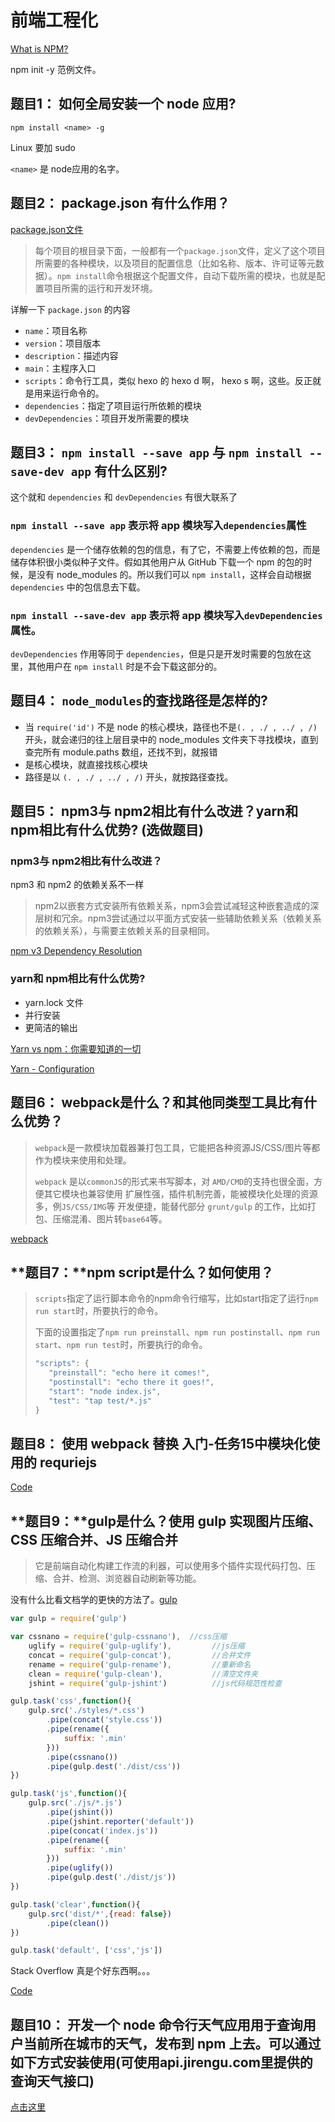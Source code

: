 # 前端工程化

[What is NPM? ](https://www.youtube.com/watch?v=s70-Vsud9Vk)

npm init -y 范例文件。

## **题目1：** 如何全局安装一个 node 应用?

`npm install <name> -g` 

Linux 要加 sudo

`<name>` 是 node应用的名字。

## **题目2：** package.json 有什么作用？

[package.json文件](http://javascript.ruanyifeng.com/nodejs/packagejson.html)

>每个项目的根目录下面，一般都有一个`package.json`文件，定义了这个项目所需要的各种模块，以及项目的配置信息（比如名称、版本、许可证等元数据）。`npm install`命令根据这个配置文件，自动下载所需的模块，也就是配置项目所需的运行和开发环境。

详解一下 `package.json` 的内容

- `name`：项目名称
- `version`：项目版本
- `description`：描述内容
- `main`：主程序入口
- `scripts`：命令行工具，类似 hexo 的 hexo d 啊， hexo s 啊，这些。反正就是用来运行命令的。
- `dependencies`：指定了项目运行所依赖的模块
- `devDependencies`：项目开发所需要的模块

## **题目3：** `npm install --save app` 与 `npm install --save-dev app` 有什么区别?

这个就和 `dependencies` 和 `devDependencies` 有很大联系了

### `npm install --save app` 表示将 app 模块写入`dependencies`属性

`dependencies` 是一个储存依赖的包的信息，有了它，不需要上传依赖的包，而是储存体积很小类似种子文件。假如其他用户从 GitHub 下载一个 npm 的包的时候，是没有 node_modules 的。所以我们可以 `npm install`，这样会自动根据 `dependencies` 中的包信息去下载。

### `npm install --save-dev app` 表示将 app 模块写入`devDependencies`属性。

`devDependencies` 作用等同于 `dependencies`，但是只是开发时需要的包放在这里，其他用户在 `npm install` 时是不会下载这部分的。

## **题目4：** `node_modules`的查找路径是怎样的?

- 当 `require('id')` 不是 node 的核心模块，路径也不是`(. , ./ , ../ , /)` 开头，就会递归的往上层目录中的 node_modules 文件夹下寻找模块，直到查完所有 module.paths 数组，还找不到，就报错
- 是核心模块，就直接找核心模块
- 路径是以 `(. , ./ , ../ , /)` 开头，就按路径查找。

## **题目5：** npm3与 npm2相比有什么改进？yarn和 npm相比有什么优势? (选做题目)

### npm3与 npm2相比有什么改进？

npm3 和 npm2 的依赖关系不一样

>npm2以嵌套方式安装所有依赖关系，npm3会尝试减轻这种嵌套造成的深层树和冗余。npm3尝试通过以平面方式安装一些辅助依赖关系（依赖关系的依赖关系），与需要主依赖关系的目录相同。

[npm v3 Dependency Resolution](https://docs.npmjs.com/how-npm-works/npm3)

### yarn和 npm相比有什么优势? 

- yarn.lock 文件
- 并行安装
- 更简洁的输出

[Yarn vs npm：你需要知道的一切](https://zhuanlan.zhihu.com/p/23493436)

[Yarn - Configuration](https://yarnpkg.com/en/docs/configuration)

## **题目6：** webpack是什么？和其他同类型工具比有什么优势？

 >`webpack`是一款模块加载器兼打包工具，它能把各种资源JS/CSS/图片等都作为模块来使用和处理。
 >
 >`webpack` 是以`commonJS`的形式来书写脚本，对 `AMD/CMD`的支持也很全面，方便其它模块也兼容使用
 >扩展性强，插件机制完善，能被模块化处理的资源多，例`JS/CSS/IMG`等
 >开发便捷，能替代部分 `grunt/gulp` 的工作，比如打包、压缩混淆、图片转`base64`等。

[webpack](https://doc.webpack-china.org/configuration/)

## **题目7：**npm script是什么？如何使用？

>`scripts`指定了运行脚本命令的npm命令行缩写，比如start指定了运行`npm run start`时，所要执行的命令。
>
>下面的设置指定了`npm run preinstall`、`npm run postinstall`、`npm run start`、`npm run test`时，所要执行的命令。
>
>```javascript
>"scripts": {
>    "preinstall": "echo here it comes!",
>    "postinstall": "echo there it goes!",
>    "start": "node index.js",
>    "test": "tap test/*.js"
>}
>```

## **题目8：** 使用 webpack 替换 入门-任务15中模块化使用的 requriejs

[Code](https://github.com/FRANKIETANG/wheels/tree/master/FE%20engineering/tuilime-webpack)

## **题目9：**gulp是什么？使用 gulp 实现图片压缩、CSS 压缩合并、JS 压缩合并

>它是前端自动化构建工作流的利器，可以使用多个插件实现代码打包、压缩、合并、检测、浏览器自动刷新等功能。

没有什么比看文档学的更快的方法了。[gulp](http://www.gulpjs.com.cn/)

```javascript
var gulp = require('gulp')

var cssnano = require('gulp-cssnano'),  //css压缩
    uglify = require('gulp-uglify'),         //js压缩
    concat = require('gulp-concat'),         //合并文件
    rename = require('gulp-rename'),         //重新命名
    clean = require('gulp-clean'),           //清空文件夹
    jshint = require('gulp-jshint')          //js代码规范性检查

gulp.task('css',function(){
    gulp.src('./styles/*.css')
        .pipe(concat('style.css'))
        .pipe(rename({
            suffix: '.min'
        }))
        .pipe(cssnano())
        .pipe(gulp.dest('./dist/css'))
})

gulp.task('js',function(){
    gulp.src('./js/*.js')
        .pipe(jshint())
        .pipe(jshint.reporter('default'))
        .pipe(concat('index.js'))
        .pipe(rename({
            suffix: '.min'
        }))
        .pipe(uglify())
        .pipe(gulp.dest('./dist/js'))
})

gulp.task('clear',function(){
    gulp.src('dist/*',{read: false})
        .pipe(clean())
})

gulp.task('default', ['css','js'])
```

Stack Overflow 真是个好东西啊。。。

[Code](https://github.com/FRANKIETANG/wheels/tree/master/FE%20engineering/tuileme-gulp)

## **题目10：** 开发一个 node 命令行天气应用用于查询用户当前所在城市的天气，发布到 npm 上去。可以通过如下方式安装使用(可使用api.jirengu.com里提供的查询天气接口)

[点击这里](https://www.npmjs.com/package/banana-weather)